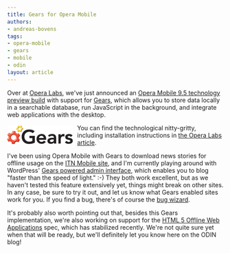 ```yaml
---
title: Gears for Opera Mobile
authors:
- andreas-bovens
tags:
- opera-mobile
- gears
- mobile
- odin
layout: article
---
```

<p>Over at <a href="http://labs.opera.com/news/2009/02/20/">Opera Labs</a>, we&#39;ve just announced an <a href="http://www.opera.com/mobile/download/">Opera Mobile 9.5 technology preview build</a> with support for <a href="http://gears.google.com/">Gears</a>, which allows you to store data locally in a searchable database, run JavaScript in the background, and integrate web applications with the desktop.</p>
<img src="/blog/gears-for-opera-mobile/logo_153x43.gif" alt="Gears" title="Gears" style="float: left; margin: 3px 10px 1px 0;" /> <p>You can find the technological nitty-gritty, including installation instructions in <a href="http://labs.opera.com/news/2009/02/20/">the Opera Labs article</a>.</p>
<p>I&#39;ve been using Opera Mobile with Gears to download news stories for offline usage on the <a href="http://m.itn.co.uk/">ITN Mobile site</a>, and I&#39;m currently playing around with WordPress&#39; <a href="http://en.blog.wordpress.com/2008/07/02/gears/">Gears powered admin interface</a>, which enables you to blog &quot;faster than the speed of light.&quot; :-) They both work excellent, but as we haven&#39;t tested this feature extensively yet, things might break on other sites. In any case, be sure to try it out, and let us know what Gears enabled sites work for you. If you find a bug, there&#39;s of course the <a href="https://bugs.opera.com/wizard/">bug wizard</a>.</p>
<p>It&#39;s probably also worth pointing out that, besides this Gears implementation, we&#39;re also working on support for the <a href="http://dev.w3.org/html5/spec/Overview.html#offline">HTML 5 Offline Web Applications</a> spec, which has stabilized recently. We&#39;re not quite sure yet when that will be ready, but we&#39;ll definitely let you know here on the ODIN blog!</p>
